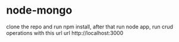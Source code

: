 # node-mongo

clone the repo and run npm install, after that run node app, run crud operations with this url url http://localhost:3000
